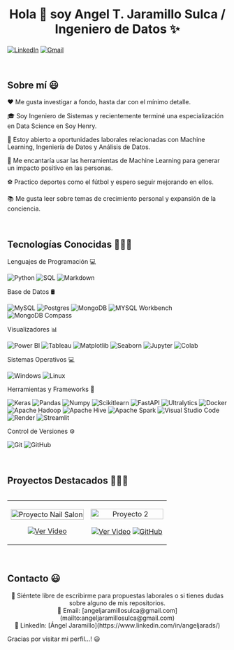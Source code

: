 
<h1 align="center">Hola 👋 soy Angel T. Jaramillo Sulca / Ingeniero de Datos ✨ </h1> 

<p align="left">
  <a href="https://www.linkedin.com/in/angeljarads/" target="blank"><img align="center" src="https://img.shields.io/badge/LinkedIn-0077B5?style=for-the-badge&logo=linkedin&logoColor=white" alt="LinkedIn"/></a>
<a href = "mailto:angeljaramillosulca@gmail.com" target="blank"><img align="center" src="https://img.shields.io/badge/Gmail-D14836?style=for-the-badge&logo=gmail&logoColor=white" alt="Gmail"  /></a>
</p>
<br>

<h2>Sobre mí 😃</h2>

<p align="left">
❤️   Me gusta investigar a fondo, hasta dar con el mínimo detalle.

🎓   Soy Ingeniero de Sistemas y recientemente terminé una especialización en Data Science en Soy Henry.

💼   Estoy abierto a oportunidades laborales relacionadas con Machine Learning, Ingeniería de Datos y Análisis de Datos.

🌱   Me encantaría usar las herramientas de Machine Learning para generar un impacto positivo en las personas.

⚽   Practico deportes como el fútbol y espero seguir mejorando en ellos.

📚   Me gusta leer sobre temas de crecimiento personal y expansión de la conciencia.

</p>
<br>

<h2>Tecnologías Conocidas 👨🏻‍💻</h2>
<!--tech stack icons-->
Lenguajes de Programación 💻

<p align="left">
  <img src="https://img.shields.io/badge/-Python-333333?style=flat&logo=python" alt="Python">
  <img src="https://img.shields.io/badge/-SQL-333333?style=flat&logo=sql" alt="SQL">
  <img src="https://img.shields.io/badge/-Markdown-333333?style=flat&logo=markdown" alt="Markdown">
</p>
Base de Datos 🛢

<p align="left">
  <img src="https://img.shields.io/badge/-MySQL-333333?style=flat&logo=MySQL" alt="MySQL">
  <img src="https://img.shields.io/badge/-Postgres-333333?style=flat&logo=postgresql" alt="Postgres">
  <img src="https://img.shields.io/badge/-MongoDB-333333?style=flat&logo=MongoDB" alt="MongoDB">
  <img src="https://img.shields.io/badge/-MYSQL_Workbench-333333?style=flat&logo=MYSQL_Workbench" alt="MYSQL Workbench">
  <img src="https://img.shields.io/badge/-MongoDB_Compass-333333?style=flat&logo=MongoDB_Compass" alt="MongoDB Compass">
</p>
Visualizadores 📊

<p align="left">
  <img src="https://img.shields.io/badge/-Power%20BI-333333?style=flat&logo=powerbi" alt="Power BI">
  <img src="https://img.shields.io/badge/-Tableau-333333?style=flat&logo=tableau" alt="Tableau">
  <img src="https://img.shields.io/badge/-Matplotlib-333333?style=flat&logo=matplotlib" alt="Matplotlib">
  <img src="https://img.shields.io/badge/-Seaborn-333333?style=flat&logo=seaborn" alt="Seaborn">
  <img src="https://img.shields.io/badge/-Jupyter-333333?style=flat&logo=jupyter" alt="Jupyter">
  <img src="https://img.shields.io/badge/-colab-333333?style=flat&logo=colabbadge" alt="Colab">
</p>
Sistemas Operativos 💻

<p align="left">
  <img src="https://img.shields.io/badge/-Windows-333333?style=flat&logo=Windows" alt="Windows">
  <img src="https://img.shields.io/badge/-Linux-333333?style=flat&logo=Linux" alt="Linux">
</p>
Herramientas y Frameworks 🔧 

<p align="left">
  <img src="https://img.shields.io/badge/-Keras-333333?style=flat&logo=keras" alt="Keras">
  <img src="https://img.shields.io/badge/-Pandas-333333?style=flat&logo=pandas" alt="Pandas">
  <img src="https://img.shields.io/badge/-Numpy-333333?style=flat&logo=numpy" alt="Numpy">
  <img src="https://img.shields.io/badge/-Scikitlearn-333333?style=flat&logo=scikitlearn" alt="Scikitlearn">
  <img src="https://img.shields.io/badge/-FastAPI-333333?style=flat&logo=fastapi" alt="FastAPI">
  <img src="https://img.shields.io/badge/-Ultralytics-333333?style=flat&logo=Ultralytics" alt="Ultralytics">
  <img src="https://img.shields.io/badge/-Docker-333333?style=flat&logo=docker" alt="Docker">
  <img src="https://img.shields.io/badge/-Apache%20Hadoop-333333?style=flat&logo=apache-hadoop" alt="Apache Hadoop">
  <img src="https://img.shields.io/badge/-Apache%20Hive-333333?style=flat&logo=apache-hive" alt="Apache Hive">
  <img src="https://img.shields.io/badge/-Apache%20Spark-333333?style=flat&logo=apache-spark" alt="Apache Spark">
  <img src="https://img.shields.io/badge/-Visual%20Studio%20Code-333333?style=flat&logo=visual-studio-code&logoColor=007ACC" alt="Visual Studio Code">
  <img src="https://img.shields.io/badge/-Render-333333?style=flat&logo=render" alt="Render">
  <img src="https://img.shields.io/badge/-Streamlit-333333?style=flat&logo=streamlit" alt="Streamlit">
</p>
Control de Versiones ⚙️

<p align="left">
  <img src="https://img.shields.io/badge/-Git-333333?style=flat&logo=git" alt="Git">
  <img src="https://img.shields.io/badge/-GitHub-333333?style=flat&logo=github" alt="GitHub">
</p>
 

<h2>Proyectos Destacados 👨🏻‍💻</h2>

<table align="left">
<tr border="none">
  <td width="50%" align="center">
    <p align="center">
     <a href="https://docs.google.com/presentation/d/1YhWsGaoZvAlG4MmxwD29TLIdE9tOMUZ5V8lsIhQTmNU/edit?usp=drive_link" title="Proyecto Nail Salon">
        <img align="center" width="100%" src="https://via.placeholder.com/250x150.png?text=Proyecto+Nail+Salon" alt="Proyecto Nail Salon"/></a>
      </p>
    <p align="center">
        <a href="https://docs.google.com/presentation/d/1YhWsGaoZvAlG4MmxwD29TLIdE9tOMUZ5V8lsIhQTmNU/edit?usp=drive_link" target="blank"><img align="center" src="https://img.shields.io/badge/Ver%20Video-FF0000?style=for-the-badge&logo=youtube&logoColor=white" alt="Ver Video"  /></a>
    </p>       
</td>
  <td width="50%" align="center">
    <p align="center">
     <a href="#" title="Proyecto 2">
        <img align="center" width="100%" src="https://via.placeholder.com/250x150.png?text=Proyecto+2" alt="Proyecto 2"/></a>
      </p>
    <p align="center">
        <a href="#" target="blank"><img align="center" src="https://img.shields.io/badge/Ver%20Video-FF0000?style=for-the-badge&logo=youtube&logoColor=white" alt="Ver Video"  /></a>
      <a href="#" target="blank"><img align="center" src="https://img.shields.io/badge/GitHub-100000?style=for-the-badge&logo=github&logoColor=white" alt="GitHub" /></a>
    </p>       
</td>
</tr>
</table>
<br><br><br><br><br><br><br><br><br>

<h2>Contacto 😃</h2>
<p align="center">
  💬 Siéntete libre de escribirme para propuestas laborales o si tienes dudas sobre alguno de mis repositorios.<br>
  📧 Email: [angeljaramillosulca@gmail.com](mailto:angeljaramillosulca@gmail.com)<br>
  💼 LinkedIn: [Ángel Jaramillo](https://www.linkedin.com/in/angeljarads/)
</p>
Gracias por visitar mi perfil...! 😃
